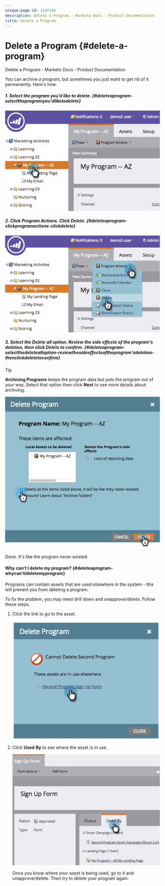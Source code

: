 ```yaml
---
unique-page-id: 1147148
description: Delete a Program - Marketo Docs - Product Documentation
title: Delete a Program
---
```


# Delete a Program {#delete-a-program}

Delete a Program - Marketo Docs - Product Documentation

You can archive a program, but sometimes you just want to get rid of it permanently. Here's how.

##### 1. Select the program you'd like to delete.  {#deleteaprogram-selecttheprogramyou'dliketodelete}

![](assets/image2014-9-23-15-3a40-3a57.png)  

##### 2. Click Program Actions. Click Delete.  {#deleteaprogram-clickprogramactions-clickdelete}

![](assets/image2014-9-23-15-3a41-3a11.png)  

##### 3. Select the Delete all option. Review the side effects of the program's deletion, then click Delete to confirm. {#deleteaprogram-selectthedeletealloption-reviewthesideeffectsoftheprogram'sdeletion-thenclickdeletetoconfirm}

>[!TIP]
>
>**Archiving Programs** keeps the program data but puts the program out of your way. Select that option then click **Next** to see more details about archiving.

![](assets/2017-05-05-15-04-15.png)

Done. It's like the program never existed.

#### Why can't I delete my program? {#deleteaprogram-whycan'tideletemyprogram}

Programs can contain assets that are used elsewhere in the system - this will prevent you from deleting a program.

To fix the problem, you may need drill down and unapprove/delete. Follow these steps.

1. Click the link to go to the asset. 

   ![](assets/image2014-9-23-15-3a42-3a10.png)

1. Click **Used** **By** to see where the asset is in use. 

   ![](assets/image2014-9-23-15-3a42-3a57.png)

   Once you know where your asset is being used, go to it and unapprove/delete. Then try to delete your program again.

